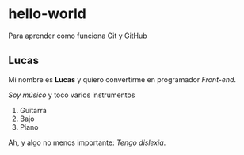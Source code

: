 # hello-world
Para aprender como funciona Git y GitHub

## Lucas

Mi nombre es **Lucas** y quiero convertirme en programador *Front-end*.

*Soy músico* y toco varios instrumentos

1. Guitarra
2. Bajo
3. Piano

Ah, y algo no menos importante: *Tengo dislexia*.
